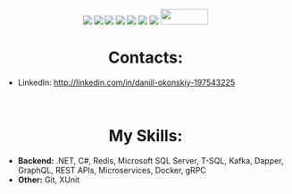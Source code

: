 <p align="center">
  <img src="https://img.shields.io/badge/.NET-5C2D91?style=for-the-badge&logo=.net&logoColor=white" target="_blank">
  <img src="https://img.shields.io/badge/C%23-239120?style=for-the-badge&logo=c-sharp&logoColor=white" target="_blank">
  <img src="https://img.shields.io/badge/Microsoft_SQL_Server-CC2927?style=for-the-badge&logo=microsoft-sql-server&logoColor=white" target="_blank">
  <img src="https://img.shields.io/badge/redis-%23DD0031.svg?&style=for-the-badge&logo=redis&logoColor=white" target="_blank">
  <img src="https://img.shields.io/badge/Apache%20Kafka-000?style=for-the-badge&logo=apachekafka" target="_blank">
  <img src="https://img.shields.io/badge/-GraphQL-E10098?style=for-the-badge&logo=graphql&logoColor=white" target="_blank">
  <img src="https://img.shields.io/badge/docker-%230db7ed.svg?style=for-the-badge&logo=docker&logoColor=white" target="_blank">
  <img src="https://pbs.twimg.com/media/E7jK-UlXMAY1JJM.png" target="_blank" width="85.25" height="28">
</p>

 <h1 align="center">Contacts:</h1>
 
 - LinkedIn: http://linkedin.com/in/daniil-okonskiy-197543225

<br>

<p>
 <h1 align="center">My Skills:</h1>
 
  - **Backend:** .NET, C#, Redis, Microsoft SQL Server, T-SQL, Kafka, Dapper, GraphQL, REST APIs, Microservices, Docker, gRPC
  - **Other:** Git, XUnit
 
</p>

<br>
